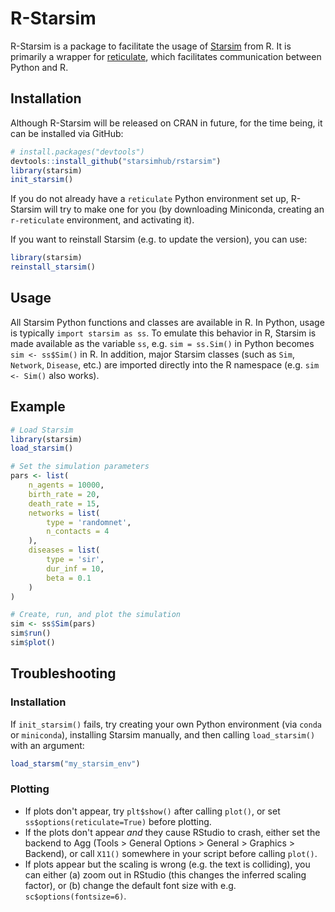# R-Starsim

R-Starsim is a package to facilitate the usage of [Starsim](https://starsim.org) from R. It is primarily a wrapper for [reticulate](https://rstudio.github.io/reticulate/index.html), which facilitates communication between Python and R.

## Installation

Although R-Starsim will be released on CRAN in future, for the time being, it can be installed via GitHub:

```R
# install.packages("devtools")
devtools::install_github("starsimhub/rstarsim")
library(starsim)
init_starsim()
```

If you do not already have a `reticulate` Python environment set up, R-Starsim will try to make one for you (by downloading Miniconda, creating an `r-reticulate` environment, and activating it).

If you want to reinstall Starsim (e.g. to update the version), you can use:
```R
library(starsim)
reinstall_starsim()
```

## Usage

All Starsim Python functions and classes are available in R. In Python, usage is typically `import starsim as ss`. To emulate this behavior in R, Starsim is made available as the variable `ss`, e.g. `sim = ss.Sim()` in Python becomes `sim <- ss$Sim()` in R. In addition, major Starsim classes (such as `Sim`, `Network`, `Disease`, etc.) are imported directly into the R namespace (e.g. `sim <- Sim()` also works).

## Example

```R
# Load Starsim
library(starsim)
load_starsim()

# Set the simulation parameters
pars <- list(
    n_agents = 10000,
    birth_rate = 20,
    death_rate = 15,
    networks = list(
        type = 'randomnet',
        n_contacts = 4
    ),
    diseases = list(
        type = 'sir',
        dur_inf = 10,
        beta = 0.1
    )
)

# Create, run, and plot the simulation
sim <- ss$Sim(pars)
sim$run()
sim$plot()
```

## Troubleshooting

### Installation

If `init_starsim()` fails, try creating your own Python environment (via `conda` or `miniconda`), installing Starsim manually, and then calling `load_starsim()` with an argument:
```R
load_starsm("my_starsim_env")
```

### Plotting

- If plots don't appear, try `plt$show()` after calling `plot()`, or set `ss$options(reticulate=True)` before plotting.
- If the plots don't appear _and_ they cause RStudio to crash, either set the backend to Agg (Tools > General Options > General > Graphics > Backend), or call `X11()` somewhere in your script before calling `plot()`.
- If plots appear but the scaling is wrong (e.g. the text is colliding), you can either (a) zoom out in RStudio (this changes the inferred scaling factor), or (b) change the default font size with e.g. `sc$options(fontsize=6)`.